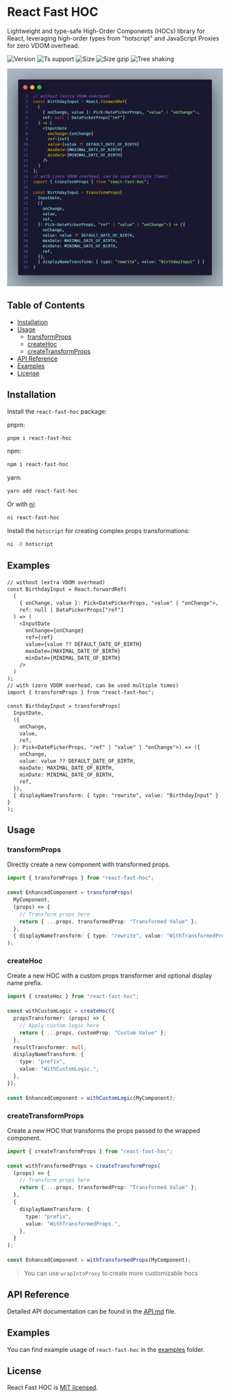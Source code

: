 # React Fast HOC

Lightweight and type-safe High-Order Components (HOCs) library for React, leveraging high-order types from "hotscript" and JavaScript Proxies for zero VDOM overhead.

![Version](https://badgen.net/npm/v/react-fast-hoc) ![Ts support](https://badgen.net/npm/types/react-fast-hoc) ![Size](https://badgen.net/bundlephobia/min/react-fast-hoc) ![Size gzip](https://badgen.net/bundlephobia/minzip/react-fast-hoc) ![Tree shaking](https://badgen.net/bundlephobia/tree-shaking/react-fast-hoc)

![Demonstration](./code.png)

## Table of Contents

- [Installation](#installation)
- [Usage](#usage)
  - [transformProps](#transformProps)
  - [createHoc](#createHoc)
  - [createTransformProps](#createTransformProps)
- [API Reference](#api-reference)
- [Examples](#examples)
- [License](#license)

## Installation

Install the `react-fast-hoc` package:

pnpm:

```sh
pnpm i react-fast-hoc
```

npm:

```sh
npm i react-fast-hoc
```

yarn:

```sh
yarn add react-fast-hoc
```

Or with [ni](https://www.npmjs.com/package/@antfu/ni):

```sh
ni react-fast-hoc
```

Install the `hotscript` for creating complex props transformations:

```sh
ni -D hotscript
```

## Examples

```tsx
// without (extra VDOM overhead)
const BirthdayInput = React.forwardRef(
  (
    { onChange, value }: Pick<DatePickerProps, "value" | "onChange">,
    ref: null | DataPickerProps["ref"]
  ) => (
    <InputDate
      onChange={onChange}
      ref={ref}
      value={value ?? DEFAULT_DATE_OF_BIRTH}
      maxDate={MAXIMAL_DATE_OF_BIRTH}
      minDate={MINIMAL_DATE_OF_BIRTH}
    />
  )
);
// with (zero VDOM overhead, can be used multiple times)
import { transformProps } from "react-fast-hoc";

const BirthdayInput = transformProps(
  InputDate,
  ({
    onChange,
    value,
    ref,
  }: Pick<DatePickerProps, "ref" | "value" | "onChange">) => ({
    onChange,
    value: value ?? DEFAULT_DATE_OF_BIRTH,
    maxDate: MAXIMAL_DATE_OF_BIRTH,
    minDate: MINIMAL_DATE_OF_BIRTH,
    ref,
  }),
  { displayNameTransform: { type: "rewrite", value: "BirthdayInput" } }
);
```

## Usage

### transformProps

Directly create a new component with transformed props.

```ts
import { transformProps } from "react-fast-hoc";

const EnhancedComponent = transformProps(
  MyComponent,
  (props) => {
    // Transform props here
    return { ...props, transformedProp: "Transformed Value" };
  },
  { displayNameTransform: { type: "rewrite", value: "WithTransformedProps." } }
);
```

### createHoc

Create a new HOC with a custom props transformer and optional display name prefix.

```ts
import { createHoc } from "react-fast-hoc";

const withCustomLogic = createHoc({
  propsTransformer: (props) => {
    // Apply custom logic here
    return { ...props, customProp: "Custom Value" };
  },
  resultTransformer: null,
  displayNameTransform: {
    type: "prefix",
    value: "WithCustomLogic.",
  },
});

const EnhancedComponent = withCustomLogic(MyComponent);
```

### createTransformProps

Create a new HOC that transforms the props passed to the wrapped component.

```typescript
import { createTransformProps } from "react-fast-hoc";

const withTransformedProps = createTransformProps(
  (props) => {
    // Transform props here
    return { ...props, transformedProp: "Transformed Value" };
  },
  {
    displayNameTransform: {
      type: "prefix",
      value: "WithTransformedProps.",
    },
  }
);

const EnhancedComponent = withTransformedProps(MyComponent);
```

> You can use `wrapIntoProxy` to create more customizable hocs

## API Reference

Detailed API documentation can be found in the [API.md](./API.md) file.

## Examples

You can find example usage of `react-fast-hoc` in the [examples](./examples) folder.

## License

React Fast HOC is [MIT licensed](./LICENSE).

